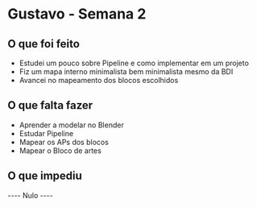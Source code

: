 <h1> Gustavo - Semana 2</h1>

<h2>O que foi feito</h2>
<ul>
  <li>Estudei um pouco sobre Pipeline e como implementar em um projeto</li>
   <li>Fiz um mapa interno minimalista bem minimalista mesmo da BDI</li>
   <li>Avancei no mapeamento dos blocos escolhidos</li>
</ul>

<h2>O que falta fazer</h2>

<ul>
  <li> Aprender a modelar no Blender</li>
  <li> Estudar Pipeline</li>
  <li> Mapear os APs dos blocos</li>
  <li> Mapear o Bloco de artes</li>
</ul>

<h2>O que impediu</h2>
  <p>---- Nulo ----</p>
